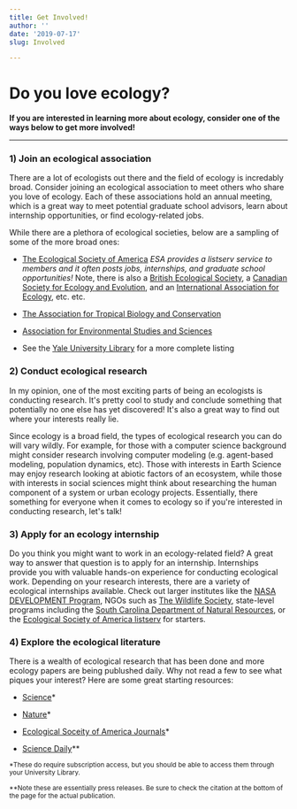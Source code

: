```yaml
---
title: Get Involved!
author: ''
date: '2019-07-17'
slug: Involved

---
```


# Do you love ecology? 

**If you are interested in learning more about ecology, consider one of the ways below to get more involved!**

---

### 1) Join an ecological association
There are a lot of ecologists out there and the field of ecology is incredably broad. Consider joining an ecological association to meet others who share you love of ecology. Each of these associations hold an annual meeting, which is a great way to meet potential graduate school advisors, learn about internship opportunities, or find ecology-related jobs.

While there are a plethora of ecological societies, below are a sampling of some of the more broad ones:

* [The Ecological Society of America](https://www.esa.org/)
*ESA provides a listserv service to members and it often posts jobs, internships, and graduate school opportunities!* Note, there is also a [British Ecological Society](https://www.britishecologicalsociety.org/), a [Canadian Society for Ecology and Evolution](https://csee-scee.ca/), and an [International Association for Ecology](http://intecol.org/), etc. etc.

* [The Association for Tropical Biology and Conservation](https://tropicalbiology.org/)

* [Association for Environmental Studies and Sciences](https://aessonline.org/)

* See the [Yale University Library](https://guides.library.yale.edu/c.php?g=295999&p=1973305) for a more complete listing


### 2) Conduct ecological research
In my opinion, one of the most exciting parts of being an ecologists is conducting research. It's pretty cool to study and conclude something that potentially no one else has yet discovered! It's also a great way to find out where your interests really lie. 

Since ecology is a broad field, the types of ecological research you can do will vary wildly. For example, for those with a computer science background might consider research involving computer modeling (e.g. agent-based modeling, population dynamics, etc). Those with interests in Earth Science may enjoy research looking at abiotic factors of an ecosystem, while those with interests in social sciences might think about researching the human component of a system or urban ecology projects. Essentially, there something for everyone when it comes to ecology so if you're interested in conducting research, let's talk!


### 3) Apply for an ecology internship
Do you think you might want to work in an ecology-related field? A great way to answer that question is to apply for an internship. Internships provide you with valuable hands-on experience for conducting ecological work. Depending on your research interests, there are a variety of ecological internships available. Check out larger institutes like the [NASA DEVELOPMENT Program](https://develop.larc.nasa.gov/apply.php), NGOs such as [The Wildlife Society](https://wildlife.org/tag/internships/), state-level programs including the [South Carolina Department of Natural Resources](http://www.southcarolinawild.org/2018/10/01/2019-scdnr-internships-wff/), or the [Ecological Society of America listserv](http://community.esa.org/group.htm?mode=home&igid=35455) for starters.


### 4) Explore the ecological literature
There is a wealth of ecological research that has been done and more ecology papers are being publushed daily. Why not read a few to see what piques your interest? Here are some great starting resources:

* [Science](https://www.sciencemag.org/)*

* [Nature](https://www.nature.com/)*

* [Ecological Soceity of America Journals](https://www.esa.org/publications/)*

* [Science Daily](https://www.sciencedaily.com/news/earth_climate/environmental_science/)**


<sup>*These do require subscription access, but you should be able to access them through your University Library. </sup>

<sup> **Note these are essentially press releases. Be sure to check the citation at the bottom of the page for the actual publication. </sup>

